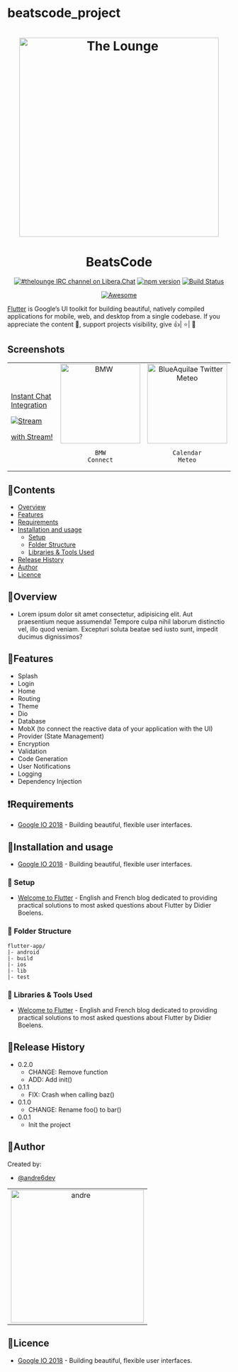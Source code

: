 # beatscode_project

<h1 align="center">
<img width="450"alt="The Lounge"	src="https://cdn.dribbble.com/users/12198047/screenshots/18547489/media/0dbdb8c9f259d3650d8167729ce39650.png">
</h1>
<h1 align="center">
	BeatsCode
</h1>
<p align="center">
	<a href="https://demo.thelounge.chat/"><img
		alt="#thelounge IRC channel on Libera.Chat"
		src="https://img.shields.io/badge/Libera.Chat-%23thelounge-415364.svg?colorA=ff9e18"></a>
	<a href="https://yarn.pm/thelounge"><img
		alt="npm version"
		src="https://img.shields.io/npm/v/thelounge.svg?colorA=333a41&maxAge=3600"></a>
	<a href="https://github.com/thelounge/thelounge/actions"><img
		alt="Build Status"
		src="https://github.com/thelounge/thelounge/workflows/Build/badge.svg"></a>
</p>

<p align="center">
  <a href="https://github.com/sindresorhus/awesome">
    <img alt="Awesome" src="https://cdn.rawgit.com/sindresorhus/awesome/d7305f38d29fed78fa85652e3a63e154dd8e8829/media/badge.svg" />
  </a>
</p>

<a href="https://flutter.dev/">Flutter</a> is Google’s UI toolkit for building beautiful, natively compiled applications for mobile, web, and desktop from a single codebase.
If you appreciate the content 📖, support projects visibility, give 👍| ⭐| 👏

</a>

## Screenshots

<div style="text-align: center"><table><tr>
  <td style="text-align: center, width: 180">


[Instant Chat Integration](https://getstream.io/chat/sdk/flutter/?utm_source=Github&utm_medium=Github_Repo_Content_Ad&utm_content=Developer&utm_campaign=Github_Mar2022_FlutterChatSDK&utm_term=Awesome)

<a href="https://getstream.io/chat/sdk/flutter/?utm_source=Github&utm_medium=Github_Repo_Content_Ad&utm_content=Developer&utm_campaign=Github_Mar2022_FlutterChatSDK&utm_term=Awesome">
    <img alt="Stream" src="./.github/stream-animation.gif" /> 
</a>

[with Stream!](https://getstream.io/chat/sdk/flutter/?utm_source=Github&utm_medium=Github_Repo_Content_Ad&utm_content=Developer&utm_campaign=Github_Mar2022_FlutterChatSDK&utm_term=Awesome)


  </td>
   <td style="text-align: center">
    <img width="180" alt="BMW" src="https://user-images.githubusercontent.com/1295961/160239273-ce881c0c-c3de-4953-9448-dfd12d7ffe30.png">

    BMW
    Connect

  </td>
  <td style="text-align: center">
    <img width="180" alt="BlueAquilae Twitter Meteo" src="https://user-images.githubusercontent.com/1295961/160238906-540a4a0d-b721-4c73-8b58-58b96b5e6414.png">


    Calendar
    Meteo

  </td>

</tr></table></div>

## 📑Contents

- [Overview](#overview)
- [Features](#features)
- [Requirements](#requirements)
- [Installation and usage](#installation)
    - [Setup](#setup)
    - [Folder Structure](#folder)
    - [Libraries & Tools Used](#libraries)
- [Release History](#release)
- [Author](#author)
- [Licence](#licence)

## 📜Overview

- Lorem ipsum dolor sit amet consectetur, adipisicing elit. Aut praesentium neque assumenda! Tempore culpa nihil laborum distinctio vel, illo quod veniam. Excepturi soluta beatae sed iusto sunt, impedit ducimus dignissimos?

## 📀Features

- Splash
- Login
- Home
- Routing
- Theme
- Dio
- Database
- MobX (to connect the reactive data of your application with the UI)
- Provider (State Management)
- Encryption
- Validation
- Code Generation
- User Notifications
- Logging
- Dependency Injection

## ❗Requirements

- [Google IO 2018](https://medium.com/flutter-io/building-beautiful-flexible-user-interfaces-with-flutter-material-theming-and-official-material-13ae9279ef19) - Building beautiful, flexible user interfaces.

## 💾Installation and usage

- [Google IO 2018](https://medium.com/flutter-io/building-beautiful-flexible-user-interfaces-with-flutter-material-theming-and-official-material-13ae9279ef19) - Building beautiful, flexible user interfaces.

### 🚨 Setup

- [Welcome to Flutter](https://didierboelens.com) - English and French blog dedicated to providing practical solutions to most asked questions about Flutter by Didier Boelens.

### 📂 Folder Structure

```
flutter-app/
|- android
|- build
|- ios
|- lib
|- test
```

### 📘 Libraries & Tools Used

- [Welcome to Flutter](https://didierboelens.com) - English and French blog dedicated to providing practical solutions to most asked questions about Flutter by Didier Boelens.

## 🎁Release History

- 0.2.0
    - CHANGE: Remove function
    - ADD: Add init()
- 0.1.1
    - FIX: Crash when calling baz()
- 0.1.0
    - CHANGE: Rename foo() to bar()
- 0.0.1
    - Init the project

## 🐺Author

Created by:

- [@andre6dev](https://github.com/Andre6-dev/)
<table>
  <tr>
    <td align="center">
      <a href="https://github.com/Andre6-dev">
        <img src="https://cdn.dribbble.com/users/12198047/screenshots/18547601/media/77584663571fcf822dc55501d0e1ad31.png" width="300px;" alt="andre"/>
      </a>
      </br>
    </td>
	</tr>
</table>

## 📝Licence

- [Google IO 2018](https://medium.com/flutter-io/building-beautiful-flexible-user-interfaces-with-flutter-material-theming-and-official-material-13ae9279ef19) - Building beautiful, flexible user interfaces.
